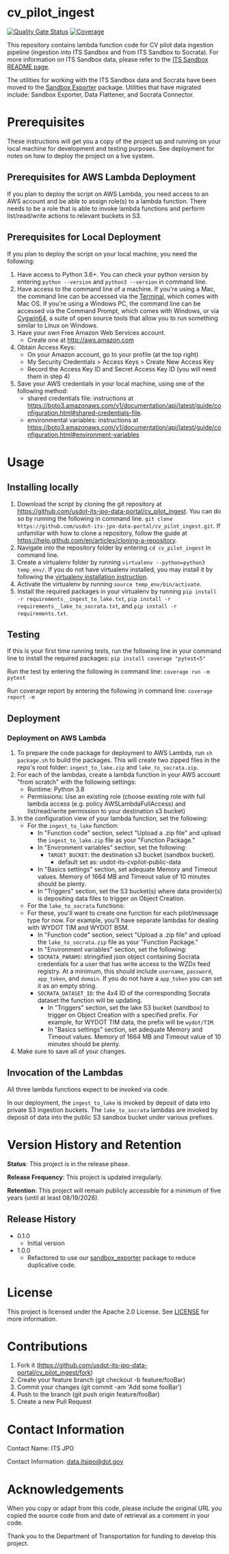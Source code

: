 # cv_pilot_ingest
[![Quality Gate Status](https://sonarcloud.io/api/project_badges/measure?project=usdot-its-jpo-data-portal_cv_pilot_ingest&metric=alert_status)](https://sonarcloud.io/dashboard?id=usdot-its-jpo-data-portal_cv_pilot_ingest)
[![Coverage](https://sonarcloud.io/api/project_badges/measure?project=usdot-its-jpo-data-portal_cv_pilot_ingest&metric=coverage)](https://sonarcloud.io/dashboard?id=usdot-its-jpo-data-portal_cv_pilot_ingest)

This repository contains lambda function code for CV pilot data ingestion pipeline (ingestion into ITS Sandbox and from ITS Sandbox to Socrata). For more information on ITS Sandbox data, please refer to the [ITS Sandbox README page](https://github.com/usdot-its-jpo-data-portal/sandbox/tree/split-repo#exporting-data-to-csv-with-sandbox-exporter).

The utilities for working with the ITS Sandbox data and Socrata have been moved to the [Sandbox Exporter](https://github.com/usdot-its-jpo-data-portal/sandbox_exporter) package. Utilities that have migrated include: Sandbox Exporter, Data Flattener, and Socrata Connector.

# Prerequisites
These instructions will get you a copy of the project up and running on your local machine for development and testing purposes. See deployment for notes on how to deploy the project on a live system.

## Prerequisites for AWS Lambda Deployment

If you plan to deploy the script on AWS Lambda, you need access to an AWS account and be able to assign role(s) to a lambda function. There needs to be a role that is able to invoke lambda functions and perform list/read/write actions to relevant buckets in S3.

## Prerequisites for Local Deployment

If you plan to deploy the script on your local machine, you need the following:

1. Have access to Python 3.6+. You can check your python version by entering `python --version` and `python3 --version` in command line.
2. Have access to the command line of a machine. If you're using a Mac, the command line can be accessed via the [Terminal](https://support.apple.com/guide/terminal/welcome/mac), which comes with Mac OS. If you're using a Windows PC, the command line can be accessed via the Command Prompt, which comes with Windows, or via [Cygwin64](https://www.cygwin.com/), a suite of open source tools that allow you to run something similar to Linux on Windows.
3. Have your own Free Amazon Web Services account.
	- Create one at http://aws.amazon.com
4.  Obtain Access Keys:
	- On your Amazon account, go to your profile (at the top right)
	- My Security Credentials > Access Keys > Create New Access Key
	- Record the Access Key ID and Secret Access Key ID (you will need them in step 4)
5. Save your AWS credentials in your local machine, using one of the following method:
	- shared credentials file: instructions at https://boto3.amazonaws.com/v1/documentation/api/latest/guide/configuration.html#shared-credentials-file.
	- environmental variables: instructions at https://boto3.amazonaws.com/v1/documentation/api/latest/guide/configuration.html#environment-variables

# Usage 
## Installing locally

1. Download the script by cloning the git repository at https://github.com/usdot-its-jpo-data-portal/cv_pilot_ingest. You can do so by running the following in command line.
`git clone https://github.com/usdot-its-jpo-data-portal/cv_pilot_ingest.git`. If unfamiliar with how to clone a repository, follow the guide at https://help.github.com/en/articles/cloning-a-repository.
2. Navigate into the repository folder by entering `cd cv_pilot_ingest` in command line.
3. Create a virtualenv folder by running `virtualenv --python=python3 temp_env/`. If you do not have virtualenv installed, you may install it by following the [virtualenv installation instruction](https://virtualenv.pypa.io/en/latest/installation.html).
4. Activate the virtualenv by running `source temp_env/bin/activate`.
5. Install the required packages in your virtualenv by running `pip install -r requirements__ingest_to_lake.txt`, `pip install -r requirements__lake_to_socrata.txt`, and `pip install -r requirements.txt`.

## Testing

If this is your first time running tests, run the following line in your command line to install the required packages:
`pip install coverage "pytest<5"`

Run the test by entering the following in command line:
`coverage run -m pytest`

Run coverage report by entering the following in command line:
`coverage report -m`

## Deployment

### Deployment on AWS Lambda

1. To prepare the code package for deployment to AWS Lambda, run `sh package.sh` to build the packages. This will create two zipped files in the repo's root folder: `ingest_to_lake.zip` and `lake_to_socrata.zip`.
2. For each of the lambdas, create a lambda function in your AWS account "from scratch" with the following settings:
	- Runtime: Python 3.8
	- Permissions: Use an existing role (choose existing role with full lambda access (e.g. policy AWSLambdaFullAccess) and list/read/write permission to your destination s3 bucket)
3. In the configuration view of your lambda function, set the following:
	- For the `ingest_to_lake` function:
		- In "Function code" section, select "Upload a .zip file" and upload the `ingest_to_lake.zip` file as your "Function Package."
		- In "Environment variables" section, set the following:
			- `TARGET_BUCKET`: the destination s3 bucket (sandbox bucket).
				- default set as: usdot-its-cvpilot-public-data
		- In "Basics settings" section, set adequate Memory and Timeout values. Memory of 1664 MB and Timeout value of 10 minutes should be plenty.
		- In "Triggers" section, set the S3 bucket(s) where data provider(s) is depositing data files to trigger on Object Creation.
	- For the `lake_to_socrata` functions:
    - For these, you'll want to create one function for each pilot/message type for now. For example, you'll have separate lambdas for dealing with WYDOT TIM and WYDOT BSM.
		- In "Function code" section, select "Upload a .zip file" and upload the `lake_to_socrata.zip` file as your "Function Package."
		- In "Environment variables" section, set the following:
	    - `SOCRATA_PARAMS`: stringified json object containing Socrata credentials for a user that has write access to the WZDx feed registry. At a minimum, this should include `username`, `password`, `app_token`, and `domain`. If you do not have a `app_token` you can set it as an empty string.
      - `SOCRATA_DATASET_ID`: the 4x4 ID of the corresponding Socrata dataset the function will be updating.
		- In "Triggers" section, set the lake S3 bucket (sandbox) to trigger on Object Creation with a specified prefix. For example, for WYDOT TIM data, the prefix will be `wydot/TIM`.
		- In "Basics settings" section, set adequate Memory and Timeout values. Memory of 1664 MB and Timeout value of 10 minutes should be plenty.
4. Make sure to save all of your changes.

## Invocation of the Lambdas

All three lambda functions expect to be invoked via code.

In our deployment, the `ingest_to_lake` is invoked by deposit of data into private S3 ingestion buckets. The `lake_to_socrata` lambdas are invoked by deposit of data into the public S3 sandbox bucket under various prefixes.

# Version History and Retention

**Status**: This project is in the release phase.

**Release Frequency**: This project is updated irregularly.

**Retention**: This project will remain publicly accessible for a minimum of five years (until at least 08/19/2026).

## Release History
* 0.1.0
  * Initial version
* 1.0.0
  * Refactored to use our [sandbox_exporter](https://github.com/usdot-its-jpo-data-portal/sandbox_exporter) package to reduce duplicative code.

# License

This project is licensed under the  Apache 2.0 License. See [LICENSE](LICENSE) for more information.

# Contributions

1. Fork it (https://github.com/usdot-its-jpo-data-portal/cv_pilot_ingest/fork)
2. Create your feature branch (git checkout -b feature/fooBar)
3. Commit your changes (git commit -am 'Add some fooBar')
4. Push to the branch (git push origin feature/fooBar)
5. Create a new Pull Request

# Contact Information

Contact Name: ITS JPO

Contact Information: data.itsjpo@dot.gov

# Acknowledgements

When you copy or adapt from this code, please include the original URL you copied the source code from and date of retrieval as a comment in your code.

Thank you to the Department of Transportation for funding to develop this project.